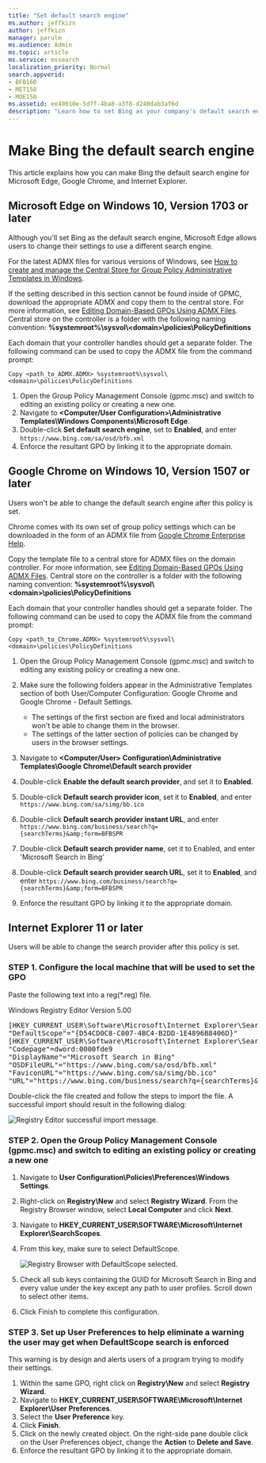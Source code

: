```yaml
---
title: "Set default search engine"
ms.author: jeffkizn
author: jeffkizn
manager: parulm
ms.audience: Admin
ms.topic: article
ms.service: mssearch
localization_priority: Normal
search.appverid:
- BFB160
- MET150
- MOE150
ms.assetid: ee40010e-5d7f-4ba8-a3f8-d240dab3af6d
description: "Learn how to set Bing as your company's default search engine using Microsoft Search."
---
```


# Make Bing the default search engine
  
This article explains how you can make Bing the default search engine for Microsoft Edge, Google Chrome, and Internet Explorer. 
  
## Microsoft Edge on Windows 10, Version 1703 or later

Although you'll set Bing as the default search engine, Microsoft Edge allows users to change their settings to use a different search engine.
  
For the latest ADMX files for various versions of Windows, see [How to create and manage the Central Store for Group Policy Administrative Templates in Windows](https://support.microsoft.com/help/3087759/how-to-create-and-manage-the-central-store-for-group-policy-administra).
  
If the setting described in this section cannot be found inside of GPMC, download the appropriate ADMX and copy them to the central store. For more information, see [Editing Domain-Based GPOs Using ADMX Files](/previous-versions/windows/it-pro/windows-vista/cc748955%28v%3dws.10%29). Central store on the controller is a folder with the following naming convention:
 **%systemroot%\sysvol\\<domain\>\policies\PolicyDefinitions**
  
Each domain that your controller handles should get a separate folder. The following command can be used to copy the ADMX file from the command prompt:
  
 `Copy <path_to_ADMX.ADMX> %systemroot%\sysvol\<domain>\policies\PolicyDefinitions`
  
1. Open the Group Policy Management Console (gpmc.msc) and switch to editing an existing policy or creating a new one.
2. Navigate to **&lt;Computer/User Configuration&gt;\Administrative Templates\Windows Components\Microsoft Edge**.
3. Double-click **Set default search engine**, set to **Enabled**, and enter `https://www.bing.com/sa/osd/bfb.xml`
4. Enforce the resultant GPO by linking it to the appropriate domain.


## Google Chrome on Windows 10, Version 1507 or later

Users won't be able to change the default search engine after this policy is set.
  
Chrome comes with its own set of group policy settings which can be downloaded in the form of an ADMX file from [Google Chrome Enterprise Help](https://support.google.com/chrome/a/answer/187202).
  
Copy the template file to a central store for ADMX files on the domain controller. For more information, see [Editing Domain-Based GPOs Using ADMX Files](/previous-versions/windows/it-pro/windows-vista/cc748955%28v%3dws.10%29). Central store on the controller is a folder with the following naming convention:
 **%systemroot%\sysvol\\<domain\>\policies\PolicyDefinitions**
  
Each domain that your controller handles should get a separate folder. The following command can be used to copy the ADMX file from the command prompt:
  
 `Copy <path_to_Chrome.ADMX> %systemroot%\sysvol\<domain>\policies\PolicyDefinitions`
  
1. Open the Group Policy Management Console (gpmc.msc) and switch to editing any existing policy or creating a new one.
2. Make sure the following folders appear in the Administrative Templates section of both User/Computer Configuration: Google Chrome and Google Chrome - Default Settings.

    - The settings of the first section are fixed and local administrators won't be able to change them in the browser.
    - The settings of the latter section of policies can be changed by users in the browser settings.

3. Navigate to **\<Computer/User\> Configuration\Administrative Templates\Google Chrome\Default search provider**
4. Double-click **Enable the default search provider**, and set it to **Enabled**.
5. Double-click **Default search provider icon**, set it to **Enabled**, and enter `https://www.bing.com/sa/simg/bb.ico`
6. Double-click **Default search provider instant URL**, and enter `https://www.bing.com/business/search?q={searchTerms}&amp;form=BFBSPR`
7. Double-click **Default search provider name**, set it to Enabled, and enter 'Microsoft Search in Bing'
8. Double-click **Default search provider search URL**, set it to **Enabled**, and enter `https://www.bing.com/business/search?q={searchTerms}&amp;form=BFBSPR`
9. Enforce the resultant GPO by linking it to the appropriate domain.

## Internet Explorer 11 or later

Users will be able to change the search provider after this policy is set.
  
### STEP 1. Configure the local machine that will be used to set the GPO

Paste the following text into a reg(\*.reg) file.
  
Windows Registry Editor Version 5.00
  
<pre>[HKEY_CURRENT_USER\Software\Microsoft\Internet Explorer\SearchScopes]
"DefaultScope"="{D54CD0C8-C007-4BC4-B2DD-1E4896B8406D}"
[HKEY_CURRENT_USER\Software\Microsoft\Internet Explorer\SearchScopes\{D54CD0C8-C007-4BC4-B2DD-1E4896B8406D}]
"Codepage"=dword:0000fde9
"DisplayName"="Microsoft Search in Bing"
"OSDFileURL"="https://www.bing.com/sa/osd/bfb.xml"
"FaviconURL"="https://www.bing.com/sa/simg/bb.ico"
"URL"="https://www.bing.com/business/search?q={searchTerms}&amp;form=BFBSPR"</pre>
  
Double-click the file created and follow the steps to import the file. A successful import should result in the following dialog:
  
![Registry Editor successful import message.](media/ea3686b9-f6d7-481e-9a0d-2c96891bc501.png)
  
### STEP 2. Open the Group Policy Management Console (gpmc.msc) and switch to editing an existing policy or creating a new one

1. Navigate to **User Configuration\Policies\Preferences\Windows Settings**.
2. Right-click on **Registry\New** and select **Registry Wizard**. From the Registry Browser window, select **Local Computer** and click **Next**.
3. Navigate to **HKEY_CURRENT_USER\SOFTWARE\Microsoft\Internet Explorer\SearchScopes**.
4. From this key, make sure to select DefaultScope.

    ![Registry Browser with DefaultScope selected.](media/ec5a450d-0cba-4e9c-acba-1a09e8e90bad.png)
5. Check all sub keys containing the GUID for Microsoft Search in Bing and every value under the key except any path to user profiles. Scroll down to select other items.
6. Click Finish to complete this configuration.

### STEP 3. Set up User Preferences to help eliminate a warning the user may get when DefaultScope search is enforced

This warning is by design and alerts users of a program trying to modify their settings.
  
1. Within the same GPO, right click on **Registry\New** and select **Registry Wizard**.
2. Navigate to **HKEY_CURRENT_USER\SOFTWARE\Microsoft\Internet Explorer\User Preferences**.
3. Select the **User Preference** key.
4. Click **Finish**.
5. Click on the newly created object. On the right-side pane double click on the User Preferences object, change the **Action** to **Delete and Save**.
6. Enforce the resultant GPO by linking it to the appropriate domain.